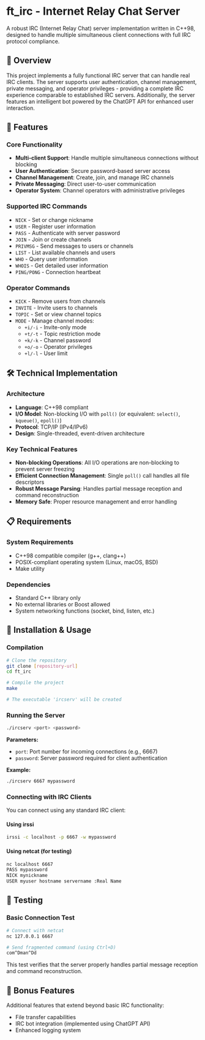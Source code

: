 # ft_irc - Internet Relay Chat Server

A robust IRC (Internet Relay Chat) server implementation written in C++98, designed to handle multiple simultaneous client connections with full IRC protocol compliance.

## 🌟 Overview

This project implements a fully functional IRC server that can handle real IRC clients. The server supports user authentication, channel management, private messaging, and operator privileges - providing a complete IRC experience comparable to established IRC servers. Additionally, the server features an intelligent bot powered by the ChatGPT API for enhanced user interaction.

## 🚀 Features

### Core Functionality
- **Multi-client Support**: Handle multiple simultaneous connections without blocking
- **User Authentication**: Secure password-based server access
- **Channel Management**: Create, join, and manage IRC channels
- **Private Messaging**: Direct user-to-user communication
- **Operator System**: Channel operators with administrative privileges

### Supported IRC Commands
- `NICK` - Set or change nickname
- `USER` - Register user information
- `PASS` - Authenticate with server password
- `JOIN` - Join or create channels
- `PRIVMSG` - Send messages to users or channels
- `LIST` - List available channels and users
- `WHO` - Query user information
- `WHOIS` - Get detailed user information
- `PING/PONG` - Connection heartbeat

### Operator Commands
- `KICK` - Remove users from channels
- `INVITE` - Invite users to channels
- `TOPIC` - Set or view channel topics
- `MODE` - Manage channel modes:
  - `+i/-i` - Invite-only mode
  - `+t/-t` - Topic restriction mode
  - `+k/-k` - Channel password
  - `+o/-o` - Operator privileges
  - `+l/-l` - User limit

## 🛠️ Technical Implementation

### Architecture
- **Language**: C++98 compliant
- **I/O Model**: Non-blocking I/O with `poll()` (or equivalent: `select()`, `kqueue()`, `epoll()`)
- **Protocol**: TCP/IP (IPv4/IPv6)
- **Design**: Single-threaded, event-driven architecture

### Key Technical Features
- **Non-blocking Operations**: All I/O operations are non-blocking to prevent server freezing
- **Efficient Connection Management**: Single `poll()` call handles all file descriptors
- **Robust Message Parsing**: Handles partial message reception and command reconstruction
- **Memory Safe**: Proper resource management and error handling

## 📋 Requirements

### System Requirements
- C++98 compatible compiler (g++, clang++)
- POSIX-compliant operating system (Linux, macOS, BSD)
- Make utility

### Dependencies
- Standard C++ library only
- No external libraries or Boost allowed
- System networking functions (socket, bind, listen, etc.)

## 🔧 Installation & Usage

### Compilation
```bash
# Clone the repository
git clone [repository-url]
cd ft_irc

# Compile the project
make

# The executable 'ircserv' will be created
```

### Running the Server
```bash
./ircserv <port> <password>
```

**Parameters:**
- `port`: Port number for incoming connections (e.g., 6667)
- `password`: Server password required for client authentication

**Example:**
```bash
./ircserv 6667 mypassword
```

### Connecting with IRC Clients

You can connect using any standard IRC client:

#### Using irssi
```bash
irssi -c localhost -p 6667 -w mypassword
```

#### Using netcat (for testing)
```bash
nc localhost 6667
PASS mypassword
NICK mynickname
USER myuser hostname servername :Real Name
```

## 🧪 Testing

### Basic Connection Test
```bash
# Connect with netcat
nc 127.0.0.1 6667

# Send fragmented command (using Ctrl+D)
com^Dman^Dd
```

This test verifies that the server properly handles partial message reception and command reconstruction.

## 🎯 Bonus Features

Additional features that extend beyond basic IRC functionality:

- File transfer capabilities
- IRC bot integration (implemented using ChatGPT API)
- Enhanced logging system